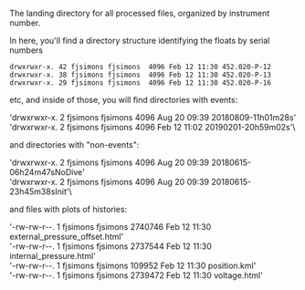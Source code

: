 The landing directory for all processed files, organized by instrument number. 

In here, you'll find a directory structure identifying the floats by serial numbers

`drwxrwxr-x. 42 fjsimons fjsimons  4096 Feb 12 11:30 452.020-P-12`\
`drwxrwxr-x. 38 fjsimons fjsimons  4096 Feb 12 11:30 452.020-P-13`\
`drwxrwxr-x. 29 fjsimons fjsimons  4096 Feb 12 11:30 452.020-P-16`

etc, and inside of those, you will find directories with events:

'drwxrwxr-x. 2 fjsimons fjsimons    4096 Aug 20 09:39 20180809-11h01m28s'\
'drwxrwxr-x. 2 fjsimons fjsimons    4096 Feb 12 11:02 20190201-20h59m02s'\

and directories with "non-events":

'drwxrwxr-x. 2 fjsimons fjsimons    4096 Aug 20 09:39 20180615-06h24m47sNoDive'\
'drwxrwxr-x. 2 fjsimons fjsimons    4096 Aug 20 09:39 20180615-23h45m38sInit'\

and files with plots of histories:

'-rw-rw-r--. 1 fjsimons fjsimons 2740746 Feb 12 11:30 external_pressure_offset.html'\
'-rw-rw-r--. 1 fjsimons fjsimons 2737544 Feb 12 11:30 internal_pressure.html'\
'-rw-rw-r--. 1 fjsimons fjsimons  109952 Feb 12 11:30 position.kml'\
'-rw-rw-r--. 1 fjsimons fjsimons 2739472 Feb 12 11:30 voltage.html'





